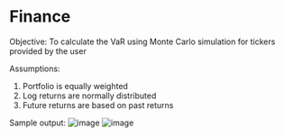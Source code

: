 # Finance

Objective: To calculate the VaR using Monte Carlo simulation for tickers provided by the user

Assumptions:
1) Portfolio is equally weighted
2) Log returns are normally distributed
3) Future returns are based on past returns

Sample output:
![image](https://github.com/fadhilsalih1994/Finance/assets/43120890/a7419ffa-5034-4b79-b539-f5c302dfc7f9)
![image](https://github.com/fadhilsalih1994/Finance/assets/43120890/79b2c103-2be1-465e-8a06-8ea87525cfe0)

